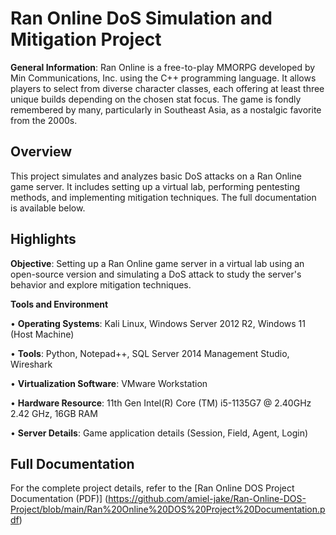 # Ran Online DoS Simulation and Mitigation Project
**General Information**: Ran Online is a free-to-play MMORPG developed by Min Communications, Inc. using the C++ programming language. It allows players to select from diverse character classes, each offering at least three unique builds depending on the chosen stat focus. The game is fondly remembered by many, particularly in Southeast Asia, as a nostalgic favorite from the 2000s.

## Overview
This project simulates and analyzes basic DoS attacks on a Ran Online game server. It includes setting up a virtual lab, performing pentesting methods, and implementing mitigation techniques. The full documentation is available below.

## Highlights
**Objective**: Setting up a Ran Online game server in a virtual lab using an open-source version and simulating a DoS attack to study the server's behavior and explore mitigation techniques.

**Tools and Environment**

•	**Operating Systems**: Kali Linux, Windows Server 2012 R2, Windows 11 (Host Machine)

•	**Tools**: Python, Notepad++, SQL Server 2014 Management Studio, Wireshark

•	**Virtualization Software**: VMware Workstation

•	**Hardware Resource**: 11th Gen Intel(R) Core (TM) i5-1135G7 @ 2.40GHz 2.42 GHz, 16GB RAM

•	**Server Details**: Game application details (Session, Field, Agent, Login)

## Full Documentation

For the complete project details, refer to the [Ran Online DOS Project Documentation (PDF)] (https://github.com/amiel-jake/Ran-Online-DOS-Project/blob/main/Ran%20Online%20DOS%20Project%20Documentation.pdf)

